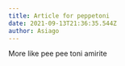 ```yaml
---
title: Article for peppetoni
date: 2021-09-13T21:36:35.544Z
author: Asiago
---
```

More like pee pee toni amirite
